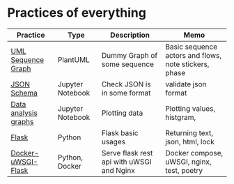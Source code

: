 # Practices of everything

| Practice                                                                                                                      | Type             | Description                               | Memo                                                  |
| ----------------------------------------------------------------------------------------------------------------------------- | ---------------- | ----------------------------------------- | ----------------------------------------------------- |
| [UML Sequence Graph](https://github.com/jinyongnan810/variaty-practices/tree/main/plantuml-practices/sequence.plantuml)       | PlantUML         | Dummy Graph of some sequence              | Basic sequence actors and flows, note stickers, phase |
| [JSON Schema](https://github.com/jinyongnan810/variaty-practices/tree/main/json-schema-practices/json_schema_practices.ipynb) | Jupyter Notebook | Check JSON is in some format              | validate json format                                  |
| [Data analysis graphs](https://github.com/jinyongnan810/variaty-practices/tree/main/graph-practices)                          | Jupyter Notebook | Plotting data                             | Plotting values, histgram,                            |
| [Flask](https://github.com/jinyongnan810/variaty-practices/tree/main/flask-practices)                                         | Python           | Flask basic usages                        | Returning text, json, html, lock                      |
| [Docker-uWSGI-Flask](https://github.com/jinyongnan810/variaty-practices/tree/main/docker-uwsgi-flask-practices)               | Python, Docker   | Serve flask rest api with uWSGI and Nginx | Docker compose, uWSGI, nginx, test, poetry            |
